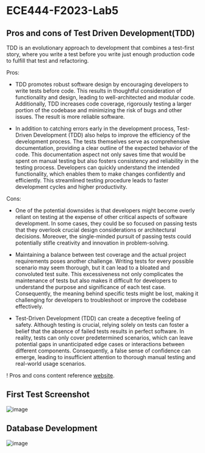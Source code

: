 # ECE444-F2023-Lab5

## Pros and cons of Test Driven Development(TDD)
TDD is an evolutionary approach to development that combines a test-first story, where you write a test before you write just enough production code to fulfill that test and refactoring.

Pros: 
* TDD promotes robust software design by encouraging developers to write tests before code. This results in thoughtful consideration of functionality and design, leading to well-architected and modular code. Additionally, TDD increases code coverage, rigorously testing a larger portion of the codebase and minimizing the risk of bugs and other issues. The result is more reliable software.

* In addition to catching errors early in the development process, Test-Driven Development (TDD) also helps to improve the efficiency of the development process. The tests themselves serve as comprehensive documentation, providing a clear outline of the expected behavior of the code. This documentation aspect not only saves time that would be spent on manual testing but also fosters consistency and reliability in the testing process. Developers can quickly understand the intended functionality, which enables them to make changes confidently and efficiently. This streamlined testing procedure leads to faster development cycles and higher productivity.

Cons:
* One of the potential downsides is that developers might become overly reliant on testing at the expense of other critical aspects of software development. In some cases, they could be so focused on passing tests that they overlook crucial design considerations or architectural decisions. Moreover, the single-minded pursuit of passing tests could potentially stifle creativity and innovation in problem-solving.

* Maintaining a balance between test coverage and the actual project requirements poses another challenge. Writing tests for every possible scenario may seem thorough, but it can lead to a bloated and convoluted test suite. This excessiveness not only complicates the maintenance of tests but also makes it difficult for developers to understand the purpose and significance of each test case. Consequently, the meaning behind specific tests might be lost, making it challenging for developers to troubleshoot or improve the codebase effectively.

* Test-Driven Development (TDD) can create a deceptive feeling of safety. Although testing is crucial, relying solely on tests can foster a belief that the absence of failed tests results in perfect software. In reality, tests can only cover predetermined scenarios, which can leave potential gaps in unanticipated edge cases or interactions between different components. Consequently, a false sense of confidence can emerge, leading to insufficient attention to thorough manual testing and real-world usage scenarios.

! Pros and cons content reference [website](https://medium.com/javarevisited/the-pros-and-cons-of-tdd-in-software-development-bc65ec3bcc76#:~:text=In%20conclusion%2C%20TDD%20is%20a,the%20risk%20of%20over%2Dtesting.).

## First Test Screenshot
![image](https://github.com/lyfuuoo/ECE444-F2023-Lab5/assets/74110890/f97527f6-2620-4391-9a1c-0d3fb848dfb6)

## Database Development
![image](https://github.com/lyfuuoo/ECE444-F2023-Lab5/assets/74110890/5d7b43e0-918e-4186-b139-cbfe24ada3ea)

